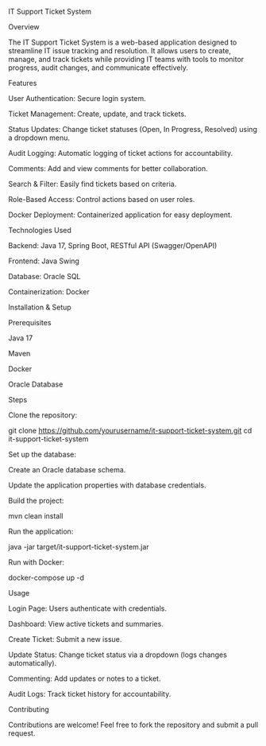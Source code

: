 IT Support Ticket System

Overview

The IT Support Ticket System is a web-based application designed to streamline IT issue tracking and resolution. It allows users to create, manage, and track tickets while providing IT teams with tools to monitor progress, audit changes, and communicate effectively.

Features

User Authentication: Secure login system.

Ticket Management: Create, update, and track tickets.

Status Updates: Change ticket statuses (Open, In Progress, Resolved) using a dropdown menu.

Audit Logging: Automatic logging of ticket actions for accountability.

Comments: Add and view comments for better collaboration.

Search & Filter: Easily find tickets based on criteria.

Role-Based Access: Control actions based on user roles.

Docker Deployment: Containerized application for easy deployment.

Technologies Used

Backend: Java 17, Spring Boot, RESTful API (Swagger/OpenAPI)

Frontend: Java Swing

Database: Oracle SQL

Containerization: Docker

Installation & Setup

Prerequisites

Java 17

Maven

Docker

Oracle Database

Steps

Clone the repository:

git clone https://github.com/yourusername/it-support-ticket-system.git
cd it-support-ticket-system

Set up the database:

Create an Oracle database schema.

Update the application properties with database credentials.

Build the project:

mvn clean install

Run the application:

java -jar target/it-support-ticket-system.jar

Run with Docker:

docker-compose up -d

Usage

Login Page: Users authenticate with credentials.

Dashboard: View active tickets and summaries.

Create Ticket: Submit a new issue.

Update Status: Change ticket status via a dropdown (logs changes automatically).

Commenting: Add updates or notes to a ticket.

Audit Logs: Track ticket history for accountability.

Contributing

Contributions are welcome! Feel free to fork the repository and submit a pull request.
